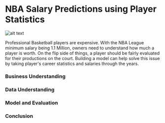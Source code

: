 # NBA Salary Predictions using Player Statistics

![alt text](https://unsplash.com/photos/UegcSdRtmlg)

Professional Basketball players are expensive. With the NBA League minimum salary being 1.1 Million, owners need to understand how much a player is worth. On the flip side of things, a player should be fairly evaluated for their productions on the court. Building a model can help solve this issue by taking player's career statistics and salaries through the years. 

### Business Understanding

### Data Understanding

### Model and Evaluation

### Conclusion